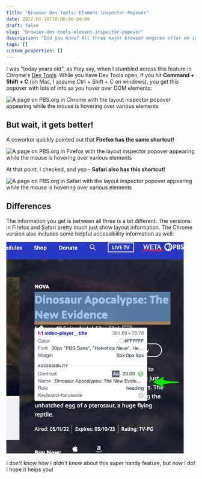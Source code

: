```yaml
---
title: "Browser Dev Tools: Element Inspector Popover"
date: 2022-05-18T10:06:08-04:00
draft: false
slug: "browser-dev-tools-element-inspector-popover"
description: "Did you know? All three major browser engines offer an inspector popover for elements. Yeah, I didn't know."
tags: []
custom_properties: []
---
```


I was "today years old", as they say, when I stumbled across this feature in Chrome's [Dev Tools](https://developer.chrome.com/docs/devtools/). While you have Dev Tools open, if you hit **Command + Shift + C** (on Mac, I assume Ctrl + Shift + C on windows), you get this popover with lots of info as you hover over DOM elements:

![A page on PBS.org in Chrome with the layout inspector popover appearing while the mouse is hovering over various elements](../images/chrome-devtools-dom-inspector.gif)

## But wait, it gets better!

A coworker quickly pointed out that **Firefox has the same shortcut!**

![A page on PBS.org in Firefox with the layout inspector popover appearing while the mouse is hovering over various elements](../images/firefox-dev-tools-layout-inspector.gif)

At that point, I checked, and yep - **Safari also has this shortcut!**

![A page on PBS.org in Safari with the layout inspector popover appearing while the mouse is hovering over various elements](../images/safari-dev-tools-layout-inspector.gif)

## Differences

The information you get is between all three is a bit different. The versions in Firefox and Safari pretty much just show layout information. The Chrome version also includes some helpful accessibility information as well:

![The Chrome layout inspector, with accessibility features pointed out by an arrow](../images/chrome-dev-tools-layout-inspector-with-accessibilty-info.png)

I don't know how I _didn't_ know about this super handy feature, but now I do! I hope it helps you!
